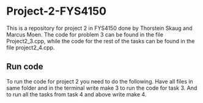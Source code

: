 # Project-2-FYS4150

This is a repository for project 2 in FYS4150 done by Thorstein Skaug and Marcus Moen. The code for problem 3 can be found in the file Project2_3.cpp, while the code for the rest of the tasks can be found in the file project2_4.cpp.

## Run code
To run the code for project 2 you need to do the following. Have all files in same folder and in the terminal write make 3 to run the code for task 3. And to run all the tasks from task 4 and above write make 4.
